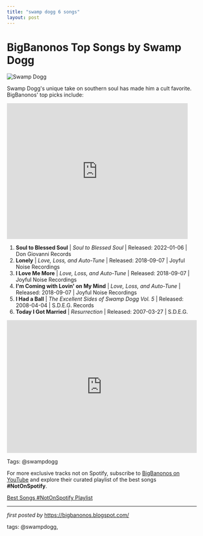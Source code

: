 ```yaml
---
title: "swamp dogg 6 songs"
layout: post
---
```

<h1>BigBanonos Top Songs by Swamp Dogg</h1>
<img src="https://i8.amplience.net/i/naras/Swamp-Dogg-GettyImages-1255997544.jpg" alt="Swamp Dogg"> <p>Swamp Dogg's unique take on southern soul has made him a cult favorite. BigBanonos' top picks include:</p>
<iframe frameborder="0" height="360" src="https://youtube.com/embed/wV40ckVxG5M?list=PLtuNtuTatqI0GXFKJJJqrp74XWie3QoIC" width="480"></iframe>
<ol> <li><strong>Soul to Blessed Soul</strong> | <em>Soul to Blessed Soul</em> | Released: 2022-01-06 | Don Giovanni Records</li> <li><strong>Lonely</strong> | <em>Love, Loss, and Auto-Tune</em> | Released: 2018-09-07 | Joyful Noise Recordings</li> <li><strong>I Love Me More</strong> | <em>Love, Loss, and Auto-Tune</em> | Released: 2018-09-07 | Joyful Noise Recordings</li> <li><strong>I'm Coming with Lovin' on My Mind</strong> | <em>Love, Loss, and Auto-Tune</em> | Released: 2018-09-07 | Joyful Noise Recordings</li> <li><strong>I Had a Ball</strong> | <em>The Excellent Sides of Swamp Dogg Vol. 5</em> | Released: 2008-04-04 | S.D.E.G. Records</li> <li><strong>Today I Got Married</strong> | <em>Resurrection</em> | Released: 2007-03-27 | S.D.E.G.</li>
</ol> <div> <iframe src="https://open.spotify.com/embed/playlist/4QElJrQCvTPG98o0qvHNNd?utm_source=generator" width="100%" height="352" frameborder="0" allow="autoplay; clipboard-write; encrypted-media; fullscreen; picture-in-picture" loading="lazy"></iframe>
</div>
<p>Tags: @swampdogg</p>


<!--Subscribe and Playlist Links-->
<div>
    <p>For more exclusive tracks not on Spotify, subscribe to <a href="https://www.youtube.com/@BigBanonos" target="_blank">BigBanonos on YouTube</a> and explore their curated playlist of the best songs <strong>#NotOnSpotify</strong>.</p>
    <p><a href="https://www.youtube.com/playlist?list=PLtuNtuTatqI0kFahUCbtbfenC_ET5O_tr" target="_blank">Best Songs #NotOnSpotify Playlist<br /></a></p></div>

<hr />

<p><em>first posted by</em> <a href="https://bigbanonos.blogspot.com/" rel="noopener" target="_new">https://bigbanonos.blogspot.com/</a></p>

<p>tags: @swampdogg,</p>
